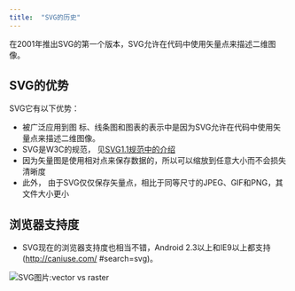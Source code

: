 ```yaml
---
title:  "SVG的历史"
---
```


在2001年推出SVG的第一个版本，SVG允许在代码中使用矢量点来描述二维图像。

## SVG的优势  

SVG它有以下优势：
- 被广泛应用到图 标、线条图和图表的表示中是因为SVG允许在代码中使用矢量点来描述二维图像。
- SVG是W3C的规范， 见[SVG1.1规范中的介绍](https://www.w3.org/TR/SVG11/intro.html)  
- 因为矢量图是使用相对点来保存数据的，所以可以缩放到任意大小而不会损失清晰度  
- 此外， 由于SVG仅仅保存矢量点，相比于同等尺寸的JPEG、GIF和PNG，其文件大小更小
 	
##  浏览器支持度
 	
- SVG现在的浏览器支持度也相当不错，Android 2.3以上和IE9以上都支持(http://caniuse.com/ #search=svg)。
 	
![SVG图片:vector vs raster](http://beyourowngraphicdesigner.co.uk/wp-content/uploads/2015/02/Vector-vs-Raster-25.png)
